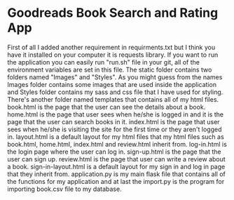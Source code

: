 # Goodreads Book Search and Rating App

First of all I added another requirement in requirments.txt but I think you have it installed on your computer it is requests library. If you want to run the application you can easily run "run.sh" file in your git, all of the environment variables are set in this file. The static folder contains two folders named "Images" and "Styles". As you might guess from the names Images folder contains some images that are used inside the application and Styles folder contains my sass and css file that I have used for styling. There's another folder named templates that contains all of my html files. book.html is the page that the user can see the details about a book. home.html is the page that user sees when he/she is logged in and it is the page that the user can search books in it. index.html is the page that user sees when he/she is visiting the site for the first time or they aren't logged in. layout.html is a default layout for my html files that my html files such as book.html, home.html, index.html and review.html inherit from. log-in.html is the login page where the user can log in. sign-up.html is the page that the user can sign up. review.html is the page that user can write a review about a book. sign-in-layout.html is a default layout for my sign in and log in page that they inherit from. application.py is my main flask file that contains all of the functions for my application and at last the import.py is the program for importing book.csv file to my database.
